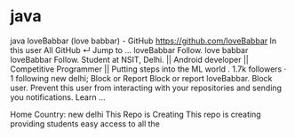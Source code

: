 # java
java
loveBabbar (love babbar) - GitHub
https://github.com/loveBabbar
In this user All GitHub ↵ Jump to ... loveBabbar Follow. love babbar loveBabbar Follow. Student at NSIT, Delhi. || Android developer || Competitive Programmer || Putting steps into the ML world . 1.7k followers · 1 following new delhi; Block or Report Block or report loveBabbar. Block user. Prevent this user from interacting with your repositories and sending you notifications. Learn …

Home Country: new delhi
This Repo is Creating
This repo is creating providing students easy access to all the
